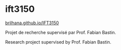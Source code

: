 # ift3150

[brilhana.github.io/IFT3150](http://brilhana.github.io/IFT3150/)

Projet de recherche supervisé par Prof. Fabian Bastin.

Research project supervised by Prof. Fabian Bastin.
